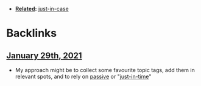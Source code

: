 - **[Related](<Related.md>):** [just-in-case](<just-in-case.md>)

# Backlinks
## [January 29th, 2021](<January 29th, 2021.md>)
- My approach might be to collect some favourite topic tags, add them in relevant spots, and to rely on [passive](<passive.md>) or "[just-in-time](<just-in-time.md>)"


